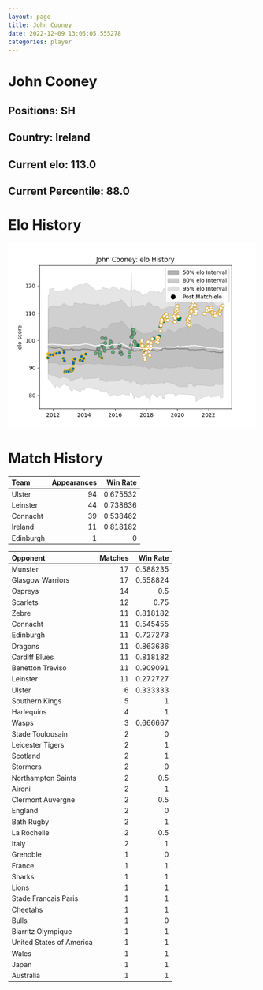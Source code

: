 ```yaml
---  
layout: page  
title: John Cooney  
date: 2022-12-09 13:06:05.555278  
categories: player  
---
```

# John Cooney

## Positions: SH

## Country: Ireland

## Current elo: 113.0

## Current Percentile: 88.0

# Elo History


![elo history](history_JohnCooney.png)
# Match History


| Team      |   Appearances |   Win Rate |
|:----------|--------------:|-----------:|
| Ulster    |            94 |   0.675532 |
| Leinster  |            44 |   0.738636 |
| Connacht  |            39 |   0.538462 |
| Ireland   |            11 |   0.818182 |
| Edinburgh |             1 |   0        |

| Opponent                 |   Matches |   Win Rate |
|:-------------------------|----------:|-----------:|
| Munster                  |        17 |   0.588235 |
| Glasgow Warriors         |        17 |   0.558824 |
| Ospreys                  |        14 |   0.5      |
| Scarlets                 |        12 |   0.75     |
| Zebre                    |        11 |   0.818182 |
| Connacht                 |        11 |   0.545455 |
| Edinburgh                |        11 |   0.727273 |
| Dragons                  |        11 |   0.863636 |
| Cardiff Blues            |        11 |   0.818182 |
| Benetton Treviso         |        11 |   0.909091 |
| Leinster                 |        11 |   0.272727 |
| Ulster                   |         6 |   0.333333 |
| Southern Kings           |         5 |   1        |
| Harlequins               |         4 |   1        |
| Wasps                    |         3 |   0.666667 |
| Stade Toulousain         |         2 |   0        |
| Leicester Tigers         |         2 |   1        |
| Scotland                 |         2 |   1        |
| Stormers                 |         2 |   0        |
| Northampton Saints       |         2 |   0.5      |
| Aironi                   |         2 |   1        |
| Clermont Auvergne        |         2 |   0.5      |
| England                  |         2 |   0        |
| Bath Rugby               |         2 |   1        |
| La Rochelle              |         2 |   0.5      |
| Italy                    |         2 |   1        |
| Grenoble                 |         1 |   0        |
| France                   |         1 |   1        |
| Sharks                   |         1 |   1        |
| Lions                    |         1 |   1        |
| Stade Francais Paris     |         1 |   1        |
| Cheetahs                 |         1 |   1        |
| Bulls                    |         1 |   0        |
| Biarritz Olympique       |         1 |   1        |
| United States of America |         1 |   1        |
| Wales                    |         1 |   1        |
| Japan                    |         1 |   1        |
| Australia                |         1 |   1        |